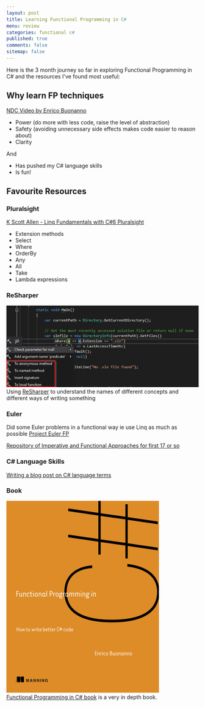 ```yaml
---
layout: post
title: Learning Functional Programming in C# 
menu: review
categories: functional c# 
published: true 
comments: false
sitemap: false
---
```

Here is the 3 month journey so far in exploring Functional Programming in C# and the resources I've found most useful:

## Why learn FP techniques
[NDC Video by Enrico Buonanno](https://www.youtube.com/watch?v=wJq86IXkFdQ)  

- Power (do more with less code, raise the level of abstraction)
- Safety (avoiding unnecessary side effects makes code easier to reason about)
- Clarity 

And

- Has pushed my C# language skills 
- Is fun!

## Favourite Resources 

### Pluralsight    
  [K Scott Allen - Linq Fundamentals with C#6 Pluralsight](https://app.pluralsight.com/library/courses/linq-fundamentals-csharp-6/table-of-contents)

- Extension methods
- Select
- Where
- OrderBy
- Any
- All
- Take
- Lambda expressions

### ReSharper
![ps](/assets/2019-01-11/1.png)  
Using [ReSharper](https://www.jetbrains.com/resharper/) to understand the names of different concepts and different ways of writing something  

### Euler
Did some Euler problems in a functional way ie use Linq as much as possible
[Project Euler FP](/2018/09/20/Improve-Programming-using-Project-Euler)   

[Repository of Imperative and Functional Approaches for first 17 or so](https://davemateer.visualstudio.com/_git/Euler1)  

### C# Language Skills
[Writing a blog post on C# language terms](/2018/12/07/Language-Terms)

### Book
![ps](/assets/2019-01-11/3.png)  
[Functional Programming in C# book](https://www.manning.com/books/functional-programming-in-c-sharp) is a very in depth book.
